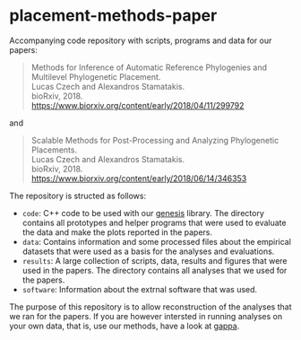 placement-methods-paper
=========================

Accompanying code repository with scripts, programs and data for our papers:

> Methods for Inference of Automatic Reference Phylogenies and Multilevel Phylogenetic Placement.<br />
> Lucas Czech and Alexandros Stamatakis.<br />
> bioRxiv, 2018. https://www.biorxiv.org/content/early/2018/04/11/299792

and

> Scalable Methods for Post-Processing and Analyzing Phylogenetic Placements.<br />
> Lucas Czech and Alexandros Stamatakis.<br />
> bioRxiv, 2018. https://www.biorxiv.org/content/early/2018/06/14/346353

The repository is structed as follows:

 * `code`: C++ code to be used with our [genesis](https://github.com/lczech/genesis) library. 
   The directory contains all prototypes and helper programs that were used to
   evaluate the data and make the plots reported in the papers.
 * `data`: Contains information and some processed files about the empirical 
   datasets that were used as a basis for the analyses and evaluations.
 * `results`: A large collection of scripts, data, results and figures that were used in the papers.
   The directory contains all analyses that we used for the papers.
 * `software`: Information about the extrnal software that was used.

The purpose of this repository is to allow reconstruction of the analyses that we ran for the papers.
If you are however intersted in running analyses on your own data,
that is, use our methods, have a look at [gappa](https://github.com/lczech/gappa).
